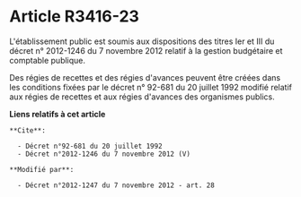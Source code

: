 # Article R3416-23

L'établissement public est soumis aux dispositions des titres Ier et III du décret n° 2012-1246 du 7 novembre 2012 relatif à
la gestion budgétaire et comptable publique. 

Des régies de recettes et des régies d'avances peuvent être créées dans les conditions fixées par le décret n° 92-681 du 20
juillet 1992 modifié relatif aux régies de recettes et aux régies d'avances des organismes publics.

**Liens relatifs à cet article**

	**Cite**:

	  - Décret n°92-681 du 20 juillet 1992
	  - Décret n°2012-1246 du 7 novembre 2012 (V)

	**Modifié par**:

	  - Décret n°2012-1247 du 7 novembre 2012 - art. 28
